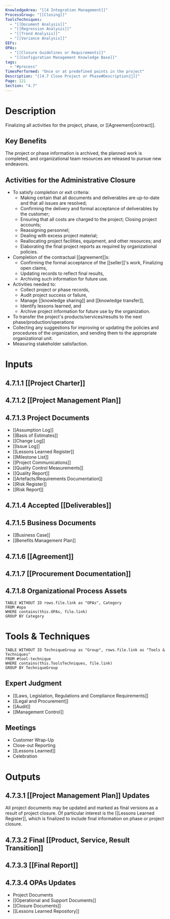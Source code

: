```yaml
---
KnowledgeArea: "[[4 Integration Management]]"
ProcessGroup: "[[Closing]]"
ToolsTechniques:
  - "[[Document Analysis]]"
  - "[[Regression Analysis]]"
  - "[[Trend Analysis]]"
  - "[[Variance Analysis]]"
EEFs:
OPAs:
  - "[[Closure Guidelines or Requirements]]"
  - "[[Configuration Management Knowledge Base]]"
tags:
  - "#process"
TimesPerformed: "Once or at predefined points in the project"
Description: "[[4.7 Close Project or Phase#Description|📝]]"
Page: 121
Section: "4.7"
---
```

# Description
Finalizing all activities for the project, phase, or [[Agreement|contract]].
## Key Benefits
The project or phase information is archived, the planned work is completed, and organizational team resources are released to pursue new endeavors.
## Activities for the Administrative Closure
- To satisfy completion or exit criteria:
	- Making certain that all documents and deliverables are up-to-date and that all issues are resolved;
	- Confirming the delivery and formal acceptance of deliverables by the customer;
	- Ensuring that all costs are charged to the project; Closing project accounts;  
	- Reassigning personnel;
	- Dealing with excess project material;  
	- Reallocating project facilities, equipment, and other resources; and
	- Elaborating the final project reports as required by organizational policies.
- Completion of the contractual [[agreement]]s:
	- Confirming the formal acceptance of the [[seller]]'s work, Finalizing open claims,  
	- Updating records to reflect final results,
	- Archiving such information for future use.
- Activities needed to:
	- Collect project or phase records,  
	- Audit project success or failure,  
	- Manage [[knowledge sharing]] and [[knowledge transfer]],  
	- Identify lessons learned, and  
	- Archive project information for future use by the organization.
- To transfer the project's products/services/results to the next phase/production/operations
- Collecting any suggestions for improving or updating the policies and procedures of the organization, and sending them to the appropriate organizational unit.
- Measuring stakeholder satisfaction.
# Inputs
## 4.7.1.1 [[Project Charter]]
## 4.7.1.2 [[Project Management Plan]]
## 4.7.1.3 Project Documents
- [[Assumption Log]]
- [[Basis of Estimates]]
- [[Change Log]]
- [[Issue Log]]
- [[Lessons Learned Register]]
- [[Milestone List]]
- [[Project Communications]]
- [[Quality Control Measurements]]
- [[Quality Report]]
- [[Artefacts/Requirements Documentation]]
- [[Risk Register]]
- [[Risk Report]]
## 4.7.1.4 Accepted [[Deliverables]]
## 4.7.1.5 Business Documents
- [[Business Case]]
- [[Benefits Management Plan]]
## 4.7.1.6 [[Agreement]]
## 4.7.1.7 [[Procurement Documentation]]
## 4.7.1.8 Organizational Process Assets
```dataview
TABLE WITHOUT ID rows.file.link as "OPAs", Category
FROM #opa
WHERE contains(this.OPAs, file.link)
GROUP BY Category
```
# Tools & Techniques
```dataview
TABLE WITHOUT ID TechniqueGroup as "Group", rows.file.link as "Tools & Techniques"
FROM #tool-technique
WHERE contains(this.ToolsTechniques, file.link)
GROUP BY TechniqueGroup
```
## Expert Judgment
- [[Laws, Legislation, Regulations and Compliance Requirements]]
- [[Legal and Procurement]]
- [[Audit]]
- [[Management Control]]
## Meetings
- Customer Wrap-Up
- Close-out Reporting
- [[Lessons Learned]]
- Celebration
# Outputs
## 4.7.3.1 [[Project Management Plan]] Updates
All project documents may be updated and marked as final versions as a result of project closure. Of particular interest is the [[Lessons Learned Register]], which is finalized to include final information on phase or project closure.
## 4.7.3.2 Final [[Product, Service, Result Transition]]
## 4.7.3.3 [[Final Report]]
## 4.7.3.4 OPAs Updates
- Project Documents
- [[Operational and Support Documents]]
- [[Closure Documents]]
- [[Lessons Learned Repository]]
